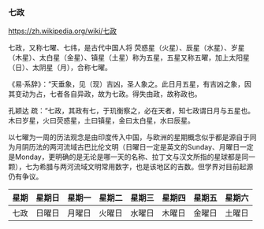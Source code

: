 ### 七政
https://zh.wikipedia.org/wiki/七政

七政，又称七曜、七纬，是古代中国人将 荧惑星（火星）、辰星（水星）、岁星（木星）、太白星（金星）、镇星（土星）称为五星，五星又称五曜，加上太阳星（日）、太阴星（月），合称七曜。

《易‧系辞》：“天垂象，见（现）吉凶，圣人象之。此日月五星，有吉凶之象，因其变动为占，七者各自异政，故为七政。得失由政，故称政也。

孔颖达 疏：“七政，其政有七，于玑衡察之，必在天者，知七政谓日月与五星也。木曰岁星，火曰荧惑星，土曰镇星，金曰太白星，水曰辰星。

以七曜为一周的历法观念是由印度传入中国，与欧洲的星期概念似乎都是源自于同为月阴历法的两河流域古巴比伦文明（日曜日一定是英文的Sunday、月曜日一定是Monday，更明确的是无论是哪一天的名称、拉丁文与汉文所指的星球都是同一颗），七为希腊与两河流域文明常用数字，也是该地区的吉数。但学界对目前起源仍有争议。

星期|星期日|星期一|星期二|星期三|星期四|星期五|星期六
---|---|---|---|---|---|---|---
七政|日曜日|月曜日|火曜日|水曜日|木曜日|金曜日|土曜日
